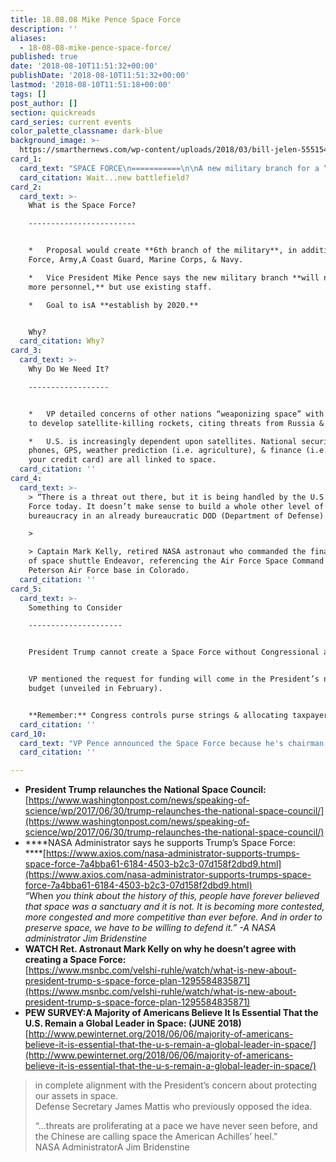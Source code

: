 ```yaml
---
title: 18.08.08 Mike Pence Space Force
description: ''
aliases:
  - 18-08-08-mike-pence-space-force/
published: true
date: '2018-08-10T11:51:32+00:00'
publishDate: '2018-08-10T11:51:32+00:00'
lastmod: '2018-08-10T11:51:18+00:00'
tags: []
post_author: []
section: quickreads
card_series: current events
color_palette_classname: dark-blue
background_image: >-
  https://smarthernews.com/wp-content/uploads/2018/03/bill-jelen-555154-unsplash-scaled.jpg
card_1:
  card_text: "SPACE FORCE\n===========\n\nA new military branch for a “new battlefield’ – the White House proposes a Space Force to patrol and protect ‘the next great American frontier.”\n\nWait...new battlefield?"
  card_citation: Wait...new battlefield?
card_2:
  card_text: >-
    What is the Space Force?

    ------------------------


    *   Proposal would create **6th branch of the military**, in addition to Air
    Force, Army,A Coast Guard, Marine Corps, & Navy.

    *   Vice President Mike Pence says the new military branch **will not add
    more personnel,** but use existing staff.

    *   Goal to isA **establish by 2020.**


    Why?
  card_citation: Why?
card_3:
  card_text: >-
    Why Do We Need It?

    ------------------


    *   VP detailed concerns of other nations “weaponizing space” with efforts
    to develop satellite-killing rockets, citing threats from Russia & China.

    *   U.S. is increasingly dependent upon satellites. National security, TVs,
    phones, GPS, weather prediction (i.e. agriculture), & finance (i.e. swiping
    your credit card) are all linked to space.
  card_citation: ''
card_4:
  card_text: >-
    > “There is a threat out there, but it is being handled by the U.S. Air
    Force today. It doesn’t make sense to build a whole other level of
    bureaucracy in an already bureaucratic DOD (Department of Defense).”

    > 

    > Captain Mark Kelly, retired NASA astronaut who commanded the final mission
    of space shuttle Endeavor, referencing the Air Force Space Command at
    Peterson Air Force base in Colorado.
  card_citation: ''
card_5:
  card_text: >-
    Something to Consider

    ---------------------


    President Trump cannot create a Space Force without Congressional approval.


    VP mentioned the request for funding will come in the President’s next
    budget (unveiled in February).


    **Remember:** Congress controls purse strings & allocating taxpayer money.
  card_citation: ''
card_10:
  card_text: "VP Pence announced the Space Force because he's chairman of the National Space Council - a concept created under Pres. Eisenhower that was disbanded during Clinton administration. Trump ‘restarted’ it in 2017.\n\n[view sources](https://smarthernews.com/18-08-08-mike-pence-space-force/)"
  card_citation: ''

---
```

*   **President Trump relaunches the National Space Council:**  
    [https://www.washingtonpost.com/news/speaking-of-science/wp/2017/06/30/trump-relaunches-the-national-space-council/](https://www.washingtonpost.com/news/speaking-of-science/wp/2017/06/30/trump-relaunches-the-national-space-council/)
*   ****NASA Administrator says he supports Trump’s Space Force:  
    ****[https://www.axios.com/nasa-administrator-supports-trumps-space-force-7a4bba61-6184-4503-b2c3-07d158f2dbd9.html](https://www.axios.com/nasa-administrator-supports-trumps-space-force-7a4bba61-6184-4503-b2c3-07d158f2dbd9.html)  
    “When _you think about the history of this, people have forever believed that space was a sanctuary and it is not. It is becoming more contested, more congested and more competitive than ever before. And in order to preserve space, we have to be willing to defend it.” -A NASA administrator Jim Bridenstine_
*   **WATCH Ret. Astronaut Mark Kelly on why he doesn’t agree with creating a Space Force:**  
    [https://www.msnbc.com/velshi-ruhle/watch/what-is-new-about-president-trump-s-space-force-plan-1295584835871](https://www.msnbc.com/velshi-ruhle/watch/what-is-new-about-president-trump-s-space-force-plan-1295584835871)
*   **PEW SURVEY:A Majority of Americans Believe It Is Essential That the U.S. Remain a Global Leader in Space: (JUNE 2018)**  
    [http://www.pewinternet.org/2018/06/06/majority-of-americans-believe-it-is-essential-that-the-u-s-remain-a-global-leader-in-space/](http://www.pewinternet.org/2018/06/06/majority-of-americans-believe-it-is-essential-that-the-u-s-remain-a-global-leader-in-space/)

> in complete alignment with the President’s concern about protecting our assets in space.  
> Defense Secretary James Mattis who previously opposed the idea.
> 
> “…threats are proliferating at a pace we have never seen before, and the Chinese are calling space the American Achilles’ heel.”  
> NASA AdministratorA Jim Bridenstine